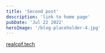 ```yaml
---
title: 'Second post'
description: 'link to home page'
pubDate: 'Jul 22 2022'
heroImage: '/blog-placeholder-4.jpg'
---
```


[realcpf.tech](https://realcpf.tech)